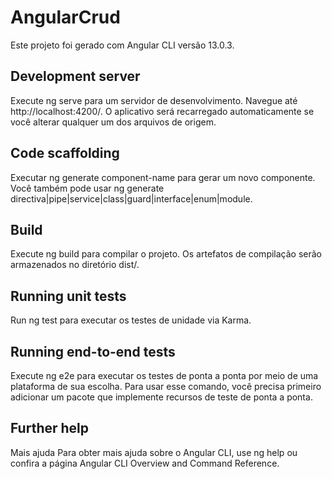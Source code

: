 # AngularCrud

Este projeto foi gerado com Angular CLI versão 13.0.3.

## Development server

Execute ng serve para um servidor de desenvolvimento. Navegue até http://localhost:4200/. O aplicativo será recarregado automaticamente se você alterar qualquer um dos arquivos de origem.

## Code scaffolding

Executar ng generate component-name para gerar um novo componente. Você também pode usar ng generate directiva|pipe|service|class|guard|interface|enum|module.

## Build

Execute ng build para compilar o projeto. Os artefatos de compilação serão armazenados no diretório dist/.

## Running unit tests

Run ng test para executar os testes de unidade via Karma.

## Running end-to-end tests

Execute ng e2e para executar os testes de ponta a ponta por meio de uma plataforma de sua escolha. Para usar esse comando, você precisa primeiro adicionar um pacote que implemente recursos de teste de ponta a ponta.

## Further help

Mais ajuda
Para obter mais ajuda sobre o Angular CLI, use ng help ou confira a página Angular CLI Overview and Command Reference.
